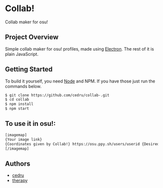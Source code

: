 # Collab!

Collab maker for osu!

## Project Overview

Simple collab maker for osu! profiles, made using [Electron](https://www.electronjs.org/). The rest of it is plain JavaScript.

## Getting Started

To build it yourself, you need [Node](https://nodejs.org/en) and NPM. If you have those just run the commands below.

```bash
$ git clone https://github.com/cedru/collab-.git
$ cd collab
$ npm install
$ npm start
```

## To use it in osu!:
```bash
[imagemap]
{Your image link}
{Coordinates given by Collab!} https://osu.ppy.sh/users/userid {Desired username}
[/imagemap]
```

## Authors

* [cedru](https://github.com/cedru)
* [therapy](https://github.com/therapys)
